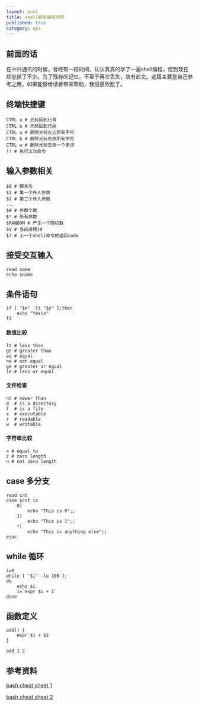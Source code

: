 ```yaml
---
layout: post
title: shell脚本编写向导
published: true
category: ops 
---
```


## 前面的话
在中兴通讯的时候，曾经有一段时间，认认真真的学了一遍shell编程，但到现在却忘掉了不少。为了残存的记忆，不至于再次丢失，故有此文。这篇主要是自己参考之用，如果能够给读者带来帮助，我倍感欣慰了。

## 终端快捷键
```
CTRL a # 光标回到行首
CTRL e # 光标回到行尾
CTRL u # 删除光标左边所有字符
CTRL k # 删除光标右侧所有字符
CTRL w # 删除光标左侧一个单词
!! # 执行上次命令
```

## 输入参数相关
```
$0 # 脚本名
$1 # 第一个传入参数
$2 # 第二个传入参数
...
$# # 参数个数
$* # 所有参数
$RANDOM # 产生一个随机数
$$ # 当前进程id
$? # 上一个shell命令的返回code
```

## 接受交互输入
```
read name
echo $name
```

## 条件语句
```
if [ "$x" -lt "$y" ];then
    echo "Yes\n"
fi
```
#### 数值比较
```
lt # less than
gt # greater than
eq # equal
ne # not equal
ge # greater or equal
le # less or equal
```
#### 文件检查
```
nt # newer than
d  # is a directory
f  # is a file
x  # executable
r  # readable
w  # writable
```
#### 字符串比较
```
= # equal to 
z # zero length
n # not zero length
```

## case 多分支
```
read cnt
case $cnt in
    0)
        echo "This is 0";;
    1)
        echo "This is 1";;
    *)
        echo "This is anything else";;
esac
```

## while 循环
```
i=0
while [ "$i" -le 100 ];
do
    echo $i
    i=`expr $i + 1`
done 
```

## 函数定义
```
add() {
    expr $1 + $2
}

add 1 2
```

## 


## 参考资料
[bash cheat sheet 1](http://cli.learncodethehardway.org/bash_cheat_sheet.pdf)

[bash cheat sheet 2](http://steve-parker.org/sh/cheatsheet.pdf)
